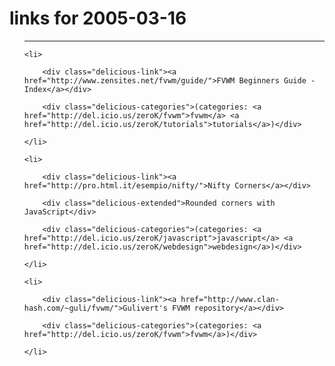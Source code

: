 # links for 2005-03-16

<ul class="delicious">

-------------------------------

	<li>

		<div class="delicious-link"><a href="http://www.zensites.net/fvwm/guide/">FVWM Beginners Guide - Index</a></div>

		<div class="delicious-categories">(categories: <a href="http://del.icio.us/zeroK/fvwm">fvwm</a> <a href="http://del.icio.us/zeroK/tutorials">tutorials</a>)</div>

	</li>

	<li>

		<div class="delicious-link"><a href="http://pro.html.it/esempio/nifty/">Nifty Corners</a></div>

		<div class="delicious-extended">Rounded corners with JavaScript</div>

		<div class="delicious-categories">(categories: <a href="http://del.icio.us/zeroK/javascript">javascript</a> <a href="http://del.icio.us/zeroK/webdesign">webdesign</a>)</div>

	</li>

	<li>

		<div class="delicious-link"><a href="http://www.clan-hash.com/~guli/fvwm/">Gulivert's FVWM repository</a></div>

		<div class="delicious-categories">(categories: <a href="http://del.icio.us/zeroK/fvwm">fvwm</a>)</div>

	</li>

</ul>